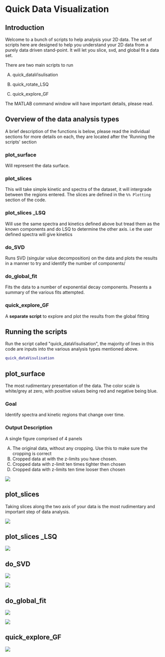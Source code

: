 # Quick Data Visualization

## Introduction
Welcome to a bunch of scripts to help analysis your 2D data. The set of scripts here are designed to help you understand your 2D data from a purely data driven stand-point. It will let you slice, svd, and global fit a data set.

There are two main scripts to run
1. quick_dataVisulisation

2. quick_rotate_LSQ

3. quick_explore_GF

   

The MATLAB command window will have important details, please read.

## Overview of the data analysis types

A brief description of the functions is below, please read the individual sections for more details on each, they are located after the 'Running the scripts' section

### plot_surface

Will represent the data surface.

### plot_slices 

This will take simple kinetic and spectra of the dataset, it will intergrade between the regions entered. The slices are defined in the `%% Plotting` section of the code.

### plot_slices _LSQ  

Will use the same spectra and kinetics defined above but tread them as the known components and do LSQ to determine the other axis. i.e the user defined spectra will give kinetics

### do_SVD  

Runs SVD (singular value decomposition) on the data and plots the results in a manner to try and identify the number of components/

### do_global_fit  

Fits the data to a number of exponential decay components. Presents a summary of the various fits attempted.

### quick_explore_GF 

A **separate script** to explore and plot the results from the global fitting

## Running the scripts

Run the script called "quick_dataVisulisation", the majority of lines in this code are inputs into the various analysis types mentioned above. 

```matlab
quick_dataVisulisation
```

## plot_surface

The most rudimentary presentation of the data. The color scale is white/grey at zero, with positive values being red and negative being blue. 

### Goal

Identify spectra and kinetic regions that change over time.

### Output Description

A single figure comprised of 4 panels

<ol type="a">
  <li>The original data, without any cropping. Use this to make sure the cropping is correct</li>
  <li>Cropped data at with the z-limits you have chosen.</li>
  <li>Cropped data with z-limit ten times tighter then chosen</li>
  <li>Cropped data with z-limits ten time looser then chosen</li>
</ol>

![](README_Images/plot_surface-output.png)

## plot_slices 

Taking slices along the two axis of your data is the most rudimentary and important step of data analysis. 

![](README_Images/plot_slices-output.png)

## plot_slices _LSQ  

![](README_Images/plot_slices_LSQ-output.png)

## do_SVD  

![](README_Images/do_SVD-output1.png)

![](README_Images/do_SVD-output2.png)

## do_global_fit  

![](README_Images/do_global_fit-output1.png)

![](README_Images/do_global_fit-output2.png)

## quick_explore_GF 

![](README_Images/quick_explore_GF-output.png)

<style type="text/css">
    ol { list-style-type: upper-alpha; }
</style>


